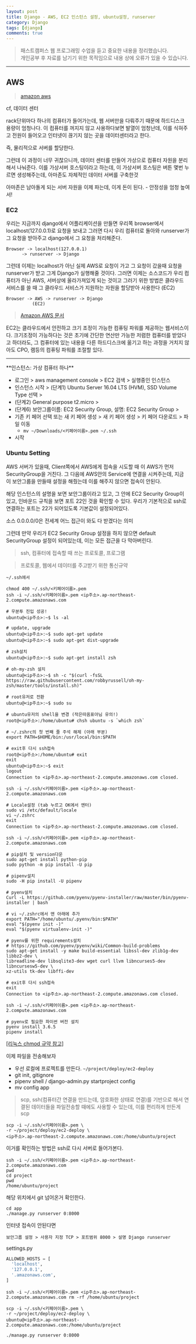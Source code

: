 ```yaml
---
layout: post
title: Django - AWS, EC2 인스턴스 설정, ubuntu설정, runserver
category: Django
tags: [django]
comments: true
---
```


> 패스트캠퍼스 웹 프로그래밍 수업을 듣고 중요한 내용을 정리했습니다.     
개인공부 후 자료를 남기기 위한 목적임으로 내용 상에 오류가 있을 수 있습니다.      

<hr>

## AWS

> [amazon aws](https://aws.amazon.com/ko/)

cf, 데이터 센터

rack단위마다 하나의 컴퓨터가 들어가는데, 웹 서버만을 다뤄주기 때문에 하드디스크 용량이 엄청나다. 이 컴퓨터를 꺼지지 않고 사용하다보면 발열이 엄청난데, 이를 식혀주고 전원이 들어오고 인터넷이 끊기지 않는 곳을 데이터센터라고 한다.

즉, 물리적으로 서버를 할당한다.

그런데 이 과정이 너무 귀찮으니까, 데이터 센터를 만들어 가상으로 컴퓨터 자원을 분리해서 나눠준다. 이를 가상서버 호스팅이라고 하는데, 이 가상서버 호스팅은 버튼 몇번 누르면 생성해주는데, 아마존도 자체적인 데이터 서버를 구축한것

아마존은 남아돌게 되는 서버 자원을 이제 파는데, 이게 돈이 된다. - 안정성을 엄청 높여서!

### EC2

우리는 지금까지 django에서 어플리케이션을 만들면 우리쪽 browser에서 localhost(127.0.0.1)로 요청을 보내고 그러면 다시 우리 컴퓨터로 돌아와 runserver가 그 요청을 받아주고 django에서 그 요청을 처리해준다.

```
Browser -> localhost(127.0.0.1)
      -> runserver -> Django
```

그런데 이제는 localhost가 아닌 실제 AWS로 요청이 가고 그 요청이 갔을때 요청을 runserver가 받고 그게 Django가 실행해줄 것이다. 그러면 이제는 소스코드가 우리 컴퓨터가 아닌 AWS, 서버상에 올라가져있게 되는 것이고 그러기 위한 방법은 클라우드 서비스를 쓸 때 그 클라우드 서비스가 지원하는 자원을 할당받아 사용한다 (EC2)

```
Browser -> AWS -> runserver -> Django
          (EC2)
```

> [Amazon AWS 문서](https://docs.aws.amazon.com/ko_kr/AWSEC2/latest/UserGuide/concepts.html)

EC2는 클라우드에서 안전하고 크기 조정이 가능한 컴퓨팅 파워를 제공하는 웹서비스이다. 크기조정이 가능하다는 것은 초기에 간단한 연산만 가능한 저렴한 컴퓨터를 받았다고 하더라도, 그 컴퓨터에 있는 내용을 다른 하드디스크에 옮기고 하는 과정을 거치지 않아도 CPO, 램등의 컴퓨팅 파워를 조절할 있다.

<hr>
**인스턴스: 가상 컴퓨터 하나**

- 로그인 > aws management console > EC2 검색 > 실행중인 인스턴스
- 인스턴스 시작 > (단계1) Ubuntu Server 16.04 LTS (HVM), SSD Volume Type 선택 >
- (단계2) General purpose t2.micro >
- (단계6) 보안그룹이름: EC2 Security Group, 설명: EC2 Security Group >
- 기존 키 페어 선택 또는 새 키 페어 생성 > 새 키 페어 생성 > 키 페어 다운로드 > 파일 이동
  - `mv ~/Downloads/<키페어이름>.pem ~/.ssh`
- 시작


### Ubuntu Setting

AWS 서버가 있을때, Client쪽에서 AWS에게 접속을 시도할 때 이 AWS가 먼저 SecurityGroup을 거친다. 그 다음에 AWS안의 Service에 연결을 시켜주는데, 지금 이 보안그룹을 만들때 설정을 해줬는데 이를 해주지 않으면 접속이 안된다.

해당 인스턴스의 설명을 보면 보안그룹이라고 있고, 그 안에 EC2 Security Group이 있고, 인바운드 규칙을 보면 포트 22인 것을 확인할 수 있다. 우리가 기본적으로 ssh로 연결하는 포트는 22가 되어있도록 기본값이 설정되어있다.

소스 0.0.0.0/0은 전세계 어느 접근이 와도 다 받겠다는 의미

그런데 만약 우리가 EC2 Security Group 설정을 하지 않으면 default SecurityGroup 설정이 되어있는데, 이는 모든 접근을 다 막아버린다.

> ssh, 컴퓨터에 접속할 때 쓰는 프로토콜, 프로그램

> 프로토콜, 웹에서 데이터를 주고받기 위한 통신규약

```
~/.ssh에서

chmod 400 ~/.ssh/<키페어이름>.pem
ssh -i ~/.ssh/<키페어이름>.pem <ip주소>.ap-northeast-2.compute.amazonaws.com

# 우분투 진입 성공!
ubuntu@<ip주소>:~$ ls -al

# update, upgrade
ubuntu@<ip주소>:~$ sudo apt-get update
ubuntu@<ip주소>:~$ sudo apt-get dist-upgrade

# zsh설치
ubuntu@<ip주소>:~$ sudo apt-get install zsh

# oh-my-zsh 설치
ubuntu@<ip주소>:~$ sh -c "$(curl -fsSL https://raw.githubusercontent.com/robbyrussell/oh-my-zsh/master/tools/install.sh)"

# root유저로 전환
ubuntu@<ip주소>:~$ sudo su

# ubuntu유저의 shell을 변경 (작은따옴표아님 유의!)
root@<ip주소>:/home/ubuntu# chsh ubuntu -s `which zsh`

# ~/.zshrc의 첫 번째 줄 주석 해제 (아래 부분)
export PATH=$HOME/bin:/usr/local/bin:$PATH

# exit후 다시 ssh접속
root@<ip주소>:/home/ubuntu# exit
exit
ubuntu@<ip주소>:~$ exit
logout
Connection to <ip주소>.ap-northeast-2.compute.amazonaws.com closed.

ssh -i ~/.ssh/<키페어이름>.pem <ip주소>.ap-northeast-2.compute.amazonaws.com

# Locale설정 (tab 누르고 OK에서 엔터)
sudo vi /etc/default/locale
vi ~/.zshrc
exit
Connection to <ip주소>.ap-northeast-2.compute.amazonaws.com closed.

ssh -i ~/.ssh/<키페어이름>.pem <ip주소>.ap-northeast-2.compute.amazonaws.com

# pip설치 및 version다운
sudo apt-get install python-pip
sudo python -m pip install -U pip

# pipenv설치
sudo -H pip install -U pipenv

# pyenv설치
Curl -L https://github.com/pyenv/pyenv-installer/raw/master/bin/pyenv-installer | bash

# vi ~/.zshrc에서 맨 아래에 추가
export PATH="/home/ubuntu/.pyenv/bin:$PATH"
eval "$(pyenv init -)"
eval "$(pyenv virtualenv-init -)"

# pyenv를 위한 requirements설치
# https://github.com/pyenv/pyenv/wiki/Common-build-problems
sudo apt-get install -y make build-essential libssl-dev zlib1g-dev libbz2-dev \
libreadline-dev libsqlite3-dev wget curl llvm libncurses5-dev libncursesw5-dev \
xz-utils tk-dev libffi-dev

# exit후 다시 ssh접속
exit
Connection to <ip주소>.ap-northeast-2.compute.amazonaws.com closed.

ssh -i ~/.ssh/<키페어이름>.pem <ip주소>.ap-northeast-2.compute.amazonaws.com

# pyenv로 필요한 파이썬 버전 설치
pyenv install 3.6.5
pipenv install
```

[[리눅스 chmod 규약 참고]](https://conory.com/blog/19194)


이제 파일을 전송해보자

- 우선 로컬에 프로젝트를 만든다. `~/project/deploy/ec2-deploy`
- git init, gitignore
- pipenv shell / django-admin.py startproject config
- mv config app

> scp, ssh(컴퓨터간 연결을 만드는데, 암호화한 상태로 연결)를 기반으로 해서 연결된 데이터들을 파일전송할 때에도 사용할 수 있는데, 이를 편리하게 만든게 scp

```
scp -i ~/.ssh/<키페어이름>.pem \
-r ~/project/deploy/ec2-deploy \
<ip주소>.ap-northeast-2.compute.amazonaws.com:/home/ubuntu/project
```

이거를 확인하는 방법은 ssh로 다시 서버로 들어가본다.
```
ssh -i ~/.ssh/<키페어이름>.pem <ip주소>.ap-northeast-2.compute.amazonaws.com
pwd
cd project
pwd
/home/ubuntu/project
```

해당 위치에서 git 넘어온거 확인한다.

```
cd app
./manage.py runserver 0:8000
```

인터넷 접속이 안된다면
```
보안그룹 설정 > 사용자 지정 TCP > 포트범위 8000 > 설명 Django runserver
```
settings.py

```python
ALLOWED_HOSTS = [
  'localhost',
  '127.0.0.1',
  '.amazonaws.com',
]
```
```
ssh -i ~/.ssh/<키페어이름>.pem <ip주소>.ap-northeast-2.compute.amazonaws.com rm -rf /home/ubuntu/project

scp -i ~/.ssh/<키페어이름>.pem \
-r ~/project/deploy/ec2-deploy \
ubuntu@<ip주소>.ap-northeast-2.compute.amazonaws.com:/home/ubuntu/project

./manage.py runserver 0:8000
```
